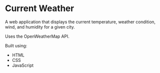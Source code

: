 # Current Weather
A web application that displays the current temperature, weather condition, wind, and humidity for a given city.

Uses the OpenWeatherMap API.

Built using:
- HTML
- CSS
- JavaScript
